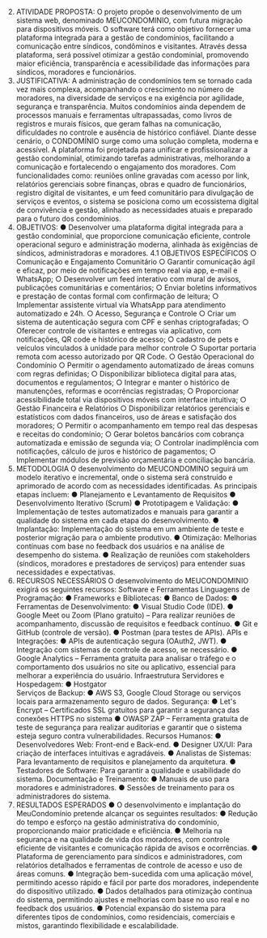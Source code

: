 2. ATIVIDADE PROPOSTA:
   O projeto propõe o desenvolvimento de um sistema web, denominado MEUCONDOMINIO, com futura migração para dispositivos móveis. O software terá como objetivo fornecer uma plataforma integrada para a gestão de condomínios, facilitando a comunicação entre síndicos, condôminos e visitantes. Através dessa plataforma, será possível otimizar a gestão condominial, promovendo maior eficiência, transparência e acessibilidade das informações para síndicos, moradores e funcionários.
3. JUSTIFICATIVA:
   A administração de condomínios tem se tornado cada vez mais complexa, acompanhando o crescimento no número de moradores, na diversidade de serviços e na exigência por agilidade, segurança e transparência. Muitos condomínios ainda dependem de processos manuais e ferramentas ultrapassadas, como livros de registros e murais físicos, que geram falhas na comunicação, dificuldades no controle e ausência de histórico confiável. Diante desse cenário, o CONDOMÍNIO surge como uma solução completa, moderna e acessível. A plataforma foi projetada para unificar e profissionalizar a gestão condominial, otimizando tarefas administrativas, melhorando a comunicação e fortalecendo o engajamento dos moradores. Com funcionalidades como: reuniões online gravadas com acesso por link, relatórios gerenciais sobre finanças, obras e quadro de funcionários, registro digital de visitantes, e um feed comunitário para divulgação de serviços e eventos, o sistema se posiciona como um ecossistema digital de convivência e gestão, alinhado as necessidades atuais e preparado para o futuro dos condomínios.
4. OBJETIVOS:
   ● Desenvolver uma plataforma digital integrada para a gestão condominial, que proporcione comunicação eficiente, controle operacional seguro e administração moderna, alinhada às exigências de síndicos, administradoras e moradores.
   4.1 OBJETIVOS ESPECÍFICOS
   ○ Comunicação e Engajamento Comunitário
   ○ Garantir comunicação ágil e eficaz, por meio de notificações em tempo real via app, e-mail e WhatsApp;
   ○ Desenvolver um feed interativo com mural de avisos, publicações comunitárias e comentários;
   ○ Enviar boletins informativos e prestação de contas formal com confirmação de leitura;
   ○ Implementar assistente virtual via WhatsApp para atendimento automatizado e 24h.
   ○ Acesso, Segurança e Controle
   ○ Criar um sistema de autenticação segura com CPF e senhas criptografadas;
   ○ Oferecer controle de visitantes e entregas via aplicativo, com notificações, QR code e histórico de acesso;
   ○ cadastro de pets e veículos vinculados à unidade para melhor controle ○ Suportar portaria remota com acesso autorizado por QR Code.
   ○ Gestão Operacional do Condomínio
   ○ Permitir o agendamento automatizado de áreas comuns com regras definidas; ○ Disponibilizar biblioteca digital para atas, documentos e regulamentos;
   ○ Integrar e manter o histórico de manutenções, reformas e ocorrências registradas;
   ○ Proporcionar acessibilidade total via dispositivos móveis com interface intuitiva; ○ Gestão Financeira e Relatórios
   ○ Disponibilizar relatórios gerenciais e estatísticos com dados financeiros, uso de áreas e satisfação dos moradores;
   ○ Permitir o acompanhamento em tempo real das despesas e receitas do condomínio;
   ○ Gerar boletos bancários com cobrança automatizada e emissão de segunda via;
   ○ Controlar inadimplência com notificações, cálculo de juros e histórico de pagamentos;
   ○ Implementar módulos de previsão orçamentária e conciliação bancária.
5. METODOLOGIA
   O desenvolvimento do MEUCONDOMINO seguirá um modelo iterativo e incremental, onde o sistema será construído e aprimorado de acordo com as necessidades identificadas.
   As principais etapas incluem:
   ● Planejamento e Levantamento de Requisitos
   ● Desenvolvimento Iterativo (Scrum)
   ● Prototipagem e Validação:
   ● Implementação de testes automatizados e manuais para garantir a qualidade do sistema em cada etapa do desenvolvimento.
   ● Implantação: Implementação do sistema em um ambiente de teste e posterior migração para o ambiente produtivo.
   ● Otimização: Melhorias contínuas com base no feedback dos usuários e na análise de desempenho do sistema.
   ● Realização de reuniões com stakeholders (síndicos, moradores e prestadores de serviços) para entender suas necessidades e expectativas.
6. RECURSOS NECESSÁRIOS
   O desenvolvimento do MEUCONDOMINIO exigirá os seguintes recursos: Software e Ferramentas
   Linguagens de Programação:
   ●
   Frameworks e Bibliotecas:
   ●
   Banco de Dados:
   ●
   Ferramentas de Desenvolvimento:
   ● Visual Studio Code (IDE).
   ● Google Meet ou Zoom (Plano gratuito) – Para realizar reuniões de acompanhamento, discussão de requisitos e feedback contínuo.
   ● Git e GitHub (controle de versão).
   ● Postman (para testes de APIs).
   APIs e Integrações:
   ● APIs de autenticação segura (OAuth2, JWT).
   ● Integração com sistemas de controle de acesso, se necessário.
   ● Google Analytics – Ferramenta gratuita para analisar o tráfego e o comportamento dos usuários no site ou aplicativo, essencial para melhorar a experiência do usuário.
   Infraestrutura
   Servidores e Hospedagem:
   ● Hostgator    
   Serviços de Backup:
   ● AWS S3, Google Cloud Storage ou serviços locais para armazenamento seguro de dados.
   Segurança:
   ● Let's Encrypt – Certificados SSL gratuitos para garantir a segurança das conexões HTTPS no sistema
   ● OWASP ZAP – Ferramenta gratuita de teste de segurança para realizar auditorias e garantir que o sistema esteja seguro contra vulnerabilidades.
   Recursos Humanos:
   ● Desenvolvedores Web: Front-end e Back-end.
   ● Designer UX/UI: Para criação de interfaces intuitivas e agradáveis.
   ● Analistas de Sistemas: Para levantamento de requisitos e planejamento da arquitetura.
   ● Testadores de Software: Para garantir a qualidade e usabilidade do sistema.
   Documentação e Treinamento:
   ● Manuais de uso para moradores e administradores.
   ● Sessões de treinamento para os administradores do sistema.
7. RESULTADOS ESPERADOS
   ● O desenvolvimento e implantação do MeuCondomínio pretende alcançar os seguintes resultados:
   ● Redução do tempo e esforço na gestão administrativa do condomínio, proporcionando maior praticidade e eficiência.
   ● Melhoria na segurança e na qualidade de vida dos moradores, com controle eficiente de visitantes e comunicação rápida de avisos e ocorrências.
   ● Plataforma de gerenciamento para síndicos e administradores, com relatórios detalhados e ferramentas de controle de acesso e uso de áreas comuns. ● Integração bem-sucedida com uma aplicação móvel, permitindo acesso rápido e fácil por parte dos moradores, independente do dispositivo utilizado.
   ● Dados detalhados para otimização contínua do sistema, permitindo ajustes e melhorias com base no uso real e no feedback dos usuários.
   ● Potencial expansão do sistema para diferentes tipos de condomínios, como residenciais, comerciais e mistos, garantindo flexibilidade e escalabilidade.
